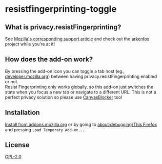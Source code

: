 # resistfingerprinting-toggle

## What is privacy.resistFingerprinting?

See [Mozilla's corresponding support article](https://support.mozilla.org/kb/firefox-protection-against-fingerprinting) and check out the [arkenfox](https://github.com/arkenfox/user.js) project while you're at it!

## How does the add-on work?

By pressing the add-on icon you can toggle a tab host (eg., [developer.mozilla.org](https://developer.mozilla.org)) between having privacy.resistFingerprinting enabled or not.  
Resist Fingerprinting only works globally, so this add-on just switches the state when you focus a new tab or navigate to a different URL. This is not a perfect privacy solution so please use [CanvasBlocker](https://github.com/kkapsner/CanvasBlocker) too!

## Installation

[Install from addons.mozilla.org](https://addons.mozilla.org/en-US/firefox/addon/rfp-toggle/) or by going to [about:debugging/This Firefox](about:debugging#/runtime/this-firefox) and pressing `Load Temporary Add-on...`

## License

[GPL-2.0](https://github.com/asger-finding/resistfingerprinting-toggle/blob/main/LICENSE)
